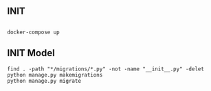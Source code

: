 ## INIT

##
```
docker-compose up
```

## INIT Model
```
find . -path "*/migrations/*.py" -not -name "__init__.py" -delet
python manage.py makemigrations
python manage.py migrate
```